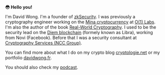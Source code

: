 **😳 Hello you!**

I'm David Wong. I'm a founder of [zkSecurity](https://www.zksecurity.xyz). I was previously a cryptography engineer working on the [Mina cryptocurrency](https://minaprotocol.com/) at [O(1) Labs](https://o1labs.org/). I'm also the author of the book [Real-World Cryptography](https://www.manning.com/books/real-world-cryptography?a_aid=Realworldcrypto&a_bid=ad500e09).
I used to be the security lead on the [Diem blockchain](https://www.diem.com) (formely known as Libra), working from Novi (Facebook). 
Before that I was a security consultant at [Cryptography Services (NCC Group)](https://www.nccgroup.com/us/). 

You can find more about what I do on my crypto blog [cryptologie.net](https://www.cryptologie.net) or my portfolio [davidwong.fr](https://davidwong.fr).

You should also check my [podcast](https://podcasts.apple.com/us/podcast/two-and-a-half-coins/id1642630194).

